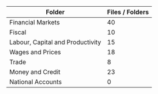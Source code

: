 | Folder                           |   Files / Folders |
|----------------------------------|-------------------|
| Financial Markets                |                40 |
| Fiscal                           |                10 |
| Labour, Capital and Productivity |                15 |
| Wages and Prices                 |                18 |
| Trade                            |                 8 |
| Money and Credit                 |                23 |
| National Accounts                |                 0 |